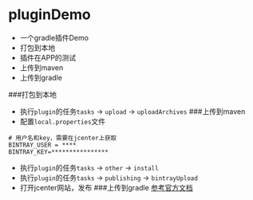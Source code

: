 # pluginDemo
- 一个gradle插件Demo
- 打包到本地
- 插件在APP的测试
- 上传到maven
- 上传到gradle

###打包到本地
- 执行`plugin`的任务`tasks` -> `upload` -> `uploadArchives`
###上传到maven
- 配置`local.properties`文件
```
# 用户名和key，需要在jcenter上获取
BINTRAY_USER = ****
BINTRAY_KEY=****************
```
- 执行`plugin`的任务`tasks` -> `other` -> `install`
- 执行`plugin`的任务`tasks` -> `publishing` -> `bintrayUpload`
- 打开jcenter网站，发布
###上传到gradle
[参考官方文档](https://plugins.gradle.org/docs/submit)
